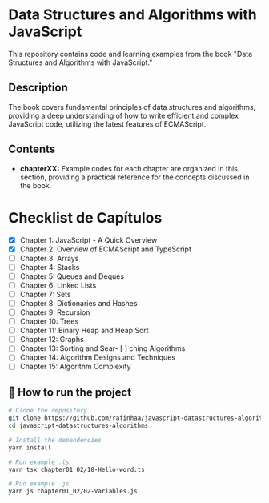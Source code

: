 # Data Structures and Algorithms with JavaScript

This repository contains code and learning examples from the book "Data Structures and Algorithms with JavaScript."

## Description

The book covers fundamental principles of data structures and algorithms, providing a deep understanding of how to write efficient and complex JavaScript code, utilizing the latest features of ECMAScript.

## Contents

- **chapterXX:** Example codes for each chapter are organized in this section, providing a practical reference for the concepts discussed in the book.

# Checklist de Capítulos

- [x] Chapter 1: JavaScript - A Quick Overview
- [x] Chapter 2: Overview of ECMAScript and TypeScript
- [ ] Chapter 3: Arrays
- [ ] Chapter 4: Stacks
- [ ] Chapter 5: Queues and Deques
- [ ] Chapter 6: Linked Lists
- [ ] Chapter 7: Sets
- [ ] Chapter 8: Dictionaries and Hashes
- [ ] Chapter 9: Recursion
- [ ] Chapter 10: Trees
- [ ] Chapter 11: Binary Heap and Heap Sort
- [ ] Chapter 12: Graphs
- [ ] Chapter 13: Sorting and Sear- [ ] ching Algorithms
- [ ] Chapter 14: Algorithm Designs and Techniques
- [ ] Chapter 15: Algorithm Complexity

## 🏁 How to run the project

```sh
# Clone the repository
git clone https://github.com/rafinhaa/javascript-datastructures-algorithms.git
cd javascript-datastructures-algorithms

# Install the dependencies
yarn install

# Run example .ts
yarn tsx chapter01_02/18-Hello-word.ts

# Run example .js
yarn js chapter01_02/02-Variables.js
```
